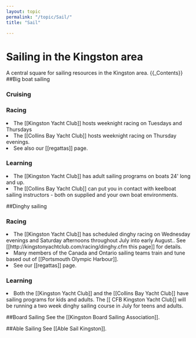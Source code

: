 ```yaml
---
layout: topic
permalink: "/topic/Sail/"
title: "Sail"

---
```


<h1>Sailing in the Kingston area</h1>
A central square for sailing resources in the Kingston area.
{{_Contents}}
##Big boat sailing
<h3>Cruising</h3>
<h3>Racing</h3>
<li> The [[Kingston Yacht Club]] hosts weeknight racing on Tuesdays and Thursdays
<li> The [[Collins Bay Yacht Club]] hosts weeknight racing on Thursday evenings.
<li> See also our [[regattas]] page.
<h3>Learning</h3>
<li>  The [[Kingston Yacht Club]] has adult sailing programs on boats 24' long and up.
<li>  The [[Collins Bay Yacht Club]] can put you in contact with keelboat sailing instructors - both on supplied and your own boat environments.

##Dinghy sailing
<h3>Racing</h3>
<li> The [[Kingston Yacht Club]] has scheduled dinghy racing on Wednesday evenings and Saturday afternoons throughout July into early August..  See [[http://kingstonyachtclub.com/racing/dinghy.cfm this page]] for details. 
<li> Many members of the Canada and Ontario sailing teams train and tune based out of [[Portsmouth Olympic Harbour]].
<li> See our [[regattas]] page.
<h3>Learning</h3>
<li> Both the [[Kingston Yacht Club]] and the [[Collins Bay Yacht Club]] have sailing programs for kids and adults. The [[ CFB Kingston Yacht Club]] will be running a two week dinghy sailing course in July for teens and adults.

##Board Sailing
See the [[Kingston Board Sailing Association]].

##Able Sailing
See [[Able Sail Kingston]].






